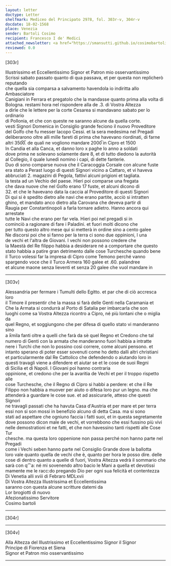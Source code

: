 ```yaml
---
layout: letter
doctype: Letter
shelfmark: Mediceo del Principato 2978, fol. 303r-v, 304r-v
docdate: 18-02-1568
place: Venezia
sender: Bartoli Cosimo
recipient: Francesco I de' Medici
attached_newsletter: <a href="https://smansutti.github.io/cosimobartoli/texts/3080_005/">3080_005</a>
reviewed: 0.0
---
```


[303r]  
  
  
Illustrissimo et Eccellentissimo Signor et Patron mio osservantissimo  
Scrissi sabato passato quanto di qua passava, et per questa non replicherò reputando  
che quella sia comparsa a salvamento havendola io indiritta allo Ambasciatore  
Canigiani in Ferrara et pregatolo che la mandasse quanto prima alla volta di  
Bologna. restami hora nel rispondere alla de .3. di Vostra Altezza  
a dirle che le lettere per la corte Cesarea si mandavano sabato per lo ordinario  
di Pollonia, et che con queste ne saranno alcune da quella corte.  
vesti Signori Domenica in Consiglio grande feciono il nuovo Proveditore  
del Golfo che fu messer Iacopo Cessi. et la sera medesima nel Pregadi  
deliberarono oltre alli mille fareti di prima che havevano riordinati, di farne  
altri 350̅0̅. de quali ne vogliono mandare 2000̅ in Cipro et 1500  
In Candia et alla Canca, et danno loro x paghe lo anno a soldati  
dove prima ne solevano solamente dare 8, et di tutto diedono la autorità  
al Collegio, il quale lunedì nomino i capi, di dette fanterie.  
Duo di sono comparse nuova che il Caracoggia Corsale con alcune fuste  
era stato a Perast luogo di questi Signori vicino a Cattaro, et vi haveva  
abbruciati 2. magazini di Pegola, fattivi alcuni prigioni et tagliata.  
la testa ad un Vechio del paese. Hieri poi comparse una fregata  
che dava nuove che nel Golfo erano 17 fuste, et alcuni dicono di  
32. et che le havevano data la caccia al Proveditore di questi Signori  
Di qui si è spedito dietro alle navi che erano partite, acciò si intratten  
ghino, et mandato anco dietro alla Carovana che deveva partir di  
Raugia per Constantinopoli a farla tornare adietro. Hanno ancora qui arrestate  
tutte le Navi che erano per far vela. Hieri poi nel pregadi si in  
cominciò a ragionare di fare i Paladini. et fuori molti dicono che  
per tutto questo altro mese qui si metterà in ordine sino a cento galee  
Ne discorsi poi che si fanno per la terra ci sono due oppinioni, l una  
de vechi et l'altra de Giovani. I vechi non possono credere che  
la Maestà del Re filippo habbia a desiderare né a comportare che questo  
stato habbia a patire gran detrimento dalle cose Turchesche quando bene  
il Turco volessi far la impresa di Cipro come Temono perché vanno  
spargendo voce che il Turco Armera 160 galee et .60. palandree  
et alcune maone senza lieventi et senza 20 galee che vuol mandare in  
  
---  

[303v]  
  
  
Alessandria per fermare i Tumulti dello Egitto. et par che di ciò accresca loro  
il Timore il presentir che la massa si farà delle Genti nella Caramania et  
Che la Armata si condurrà al Porto di Satalia per imbarcarla che son  
luoghi come sa Vostra Altezza ricontro a Cipro, né più lontani che o miglia da  
quel Regno, et soggiungono che per difesa di quello stato vi manderanno sino  
a x̅mila fanti oltre a quelli che farà da sè quel Regno et Credono che tal  
numero di Genti con la armata che manderanno fuori habbia a intratte  
nere i Turchi che non lo possino così correre, come alcuni pensono. et  
intanto sperano di poter esser sovenuti come ho detto dalli altri christiani  
et particularmente dal Re Cattolico che defendendo o aiutando loro in  
questi travagli viene a difendere et aiutar se et le cose de suoi Regni  
di Sicilia et di Napoli. I Giovani poi hanno contraria  
oppinione, et credono che per la avaritia de Vechi et per il troppo rispetto alle  
cose Turchesche, che il Regno di Cipro si habbi a perdere: et che il Re  
Filippo non habbia a muover per aiuto o difesa loro pur un legno. ma che  
attenderà a guardare le cose sue. et ad assicurarle, atteso che questi Signori  
ne travagli passati che ha havuta Casa d'Austria et per mare et per terra  
essi non si son mossi in benefizio alcuno di detta Casa. ma si sono  
stati ad aspettare che ogniuno faccia i fatti suoi, et in questa segretamente  
dove possono dicon male de vechi, et vorrebbono che essi fussino più vivi  
nelle demostrationi et ne fatti, et che non havessino tanti rispetti alle Cose Tur  
chesche. ma questa loro oppenione non passa perché non hanno parte nel Pregadi  
come i Vechi seben hanno parte nel Consiglio Grande dove la ballotta  
loro vale quanto quella de vechi che è, quanto per hora le posso dire. delle  
cose di dentro quanto a quelle di fuori, Vostra Altezza vedrà il sommario che  
sarà con q⁀a: né mi sovenendo altro bacio le Mani a quella et devotissi  
mamente me le racc:do pregando Dio per ogni sua felicità et contentezza  
Di Venetia alli xviii di Febraro MDLxvii  
Di Vostra Altezza Illustrissima et Eccellentissima  
saranno con questa alcune scritture datemi da  
Lor brogiotti di nuovo  
Afezionatissimo Servitore  
Cosimo bartoli  
  
---  

[304r]  
  
  
  
---  

[304v]  
  
  
Alla Altezza del Illustrissimo et Eccellentissimo Signor il Signor  
Principe di Fiorenza et Siena  
Signor et Patron mio osservantissimo  
  
---  

